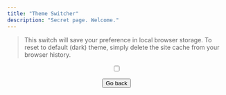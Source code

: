 ```yaml
---
title: "Theme Switcher"
description: "Secret page. Welcome."
---
```

> This switch will save your preference in local browser storage. To reset to default (dark) theme, simply delete the site cache from your browser history.

<div style="text-align: center;">
<div class="theme-switch-wrapper">
    <label class="theme-switch" for="checkbox">
        <input type="checkbox" id="checkbox" alt="Enabled"/>
            <div class="slider round"></div>
        </label>
</div>   


<button onclick="history.back()" class="irevamp-mx-auto intro-about bold600 uppercase pagenotfound-button" style="">Go back</button>

</div>

